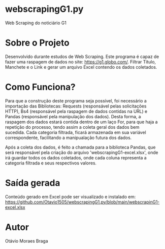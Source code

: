 # webscrapingG1.py
Web Scraping do noticiário G1 

# Sobre o Projeto
Desenvolvido durante estudos de Web Scraping. Este programa é capaz de fazer uma raspagem de dados no site: https://g1.globo.com/. Filtrar Título, Manchete e o Link e gerar um arquivo Excel contendo os dados coletados.

# Como Funciona? 
Para que a construção deste programa seja possível, foi necessário a importação das Bibliotecas: Requests (responsável pelas solicitações HTTP), Bs4 (responsável pela raspagem de dados contidas na URL) e Pandas (responsável pela manipulação dos dados). Desta forma, a raspagem dos dados estará contida dentro de um laço For, para que haja a repetição do processo, tendo assim a coleta geral dos dados bem sucedida. Cada categoria filtrada, ficará armazenada em sua variável correspondente, facilitando a manipualação futura dos dados.

Após a coleta dos dados, é feito a chamada para a biblioteca Pandas, que será responsável pela criação do arquivo 'webscrapingG1-excel.xlsx', onde irá guardar todos os dados coletados, onde cada coluna representa a categoria filtrada e seus respectivos valores.

# Saída gerada

Conteúdo gerado em Excel pode ser visualizado e instalado em: https://github.com/Otavio1505/webscrapingG1.py/blob/main/webscrapinG1-excel.xlsx


# Autor
Otávio Moraes Braga
